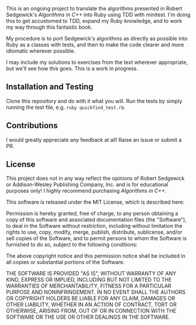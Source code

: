 This is an ongoing project to translate the algorithms presented in Robert Sedgewick's *Algorithms in C++* into Ruby using TDD with minitest. I'm doing this to get accustomed to TDD, expand my Ruby knowledge, and to work my way through this fantastic book.

My procedure is to port Sedgewick's algorithms as directly as possible into Ruby as a classes with tests, and then to make the code clearer and more idiomatic wherever possible.

I may include my solutions to exercises from the text wherever appropriate, but we'll see how this goes. This is a work in progress.

## Installation and Testing

Clone this repository and do with it what you will. Run the tests by simply running the test file, e.g. `ruby quickfind_test.rb`.

## Contributions

I would greatly appreciate any feedback at all! Raise an issue or submit a PR.

## License

This project does not in any way reflect the opinions of Robert Sedgewick or Addison-Wesley Publishing Company, Inc. and is for educational purposes only! I highly recommend purchasing *Algorithms in C++*.

This software is released under the MIT License, which is described here:

Permission is hereby granted, free of charge, to any person obtaining a copy of this software and associated documentation files (the "Software"), to deal in the Software without restriction, including without limitation the rights to use, copy, modify, merge, publish, distribute, sublicense, and/or sell copies of the Software, and to permit persons to whom the Software is furnished to do so, subject to the following conditions:

The above copyright notice and this permission notice shall be included in all copies or substantial portions of the Software.

THE SOFTWARE IS PROVIDED "AS IS", WITHOUT WARRANTY OF ANY KIND, EXPRESS OR IMPLIED, INCLUDING BUT NOT LIMITED TO THE WARRANTIES OF MERCHANTABILITY, FITNESS FOR A PARTICULAR PURPOSE AND NONINFRINGEMENT. IN NO EVENT SHALL THE AUTHORS OR COPYRIGHT HOLDERS BE LIABLE FOR ANY CLAIM, DAMAGES OR OTHER LIABILITY, WHETHER IN AN ACTION OF CONTRACT, TORT OR OTHERWISE, ARISING FROM, OUT OF OR IN CONNECTION WITH THE SOFTWARE OR THE USE OR OTHER DEALINGS IN THE SOFTWARE.
